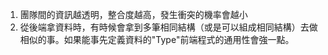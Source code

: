 1. 團隊間的資訊越透明，整合度越高，發生衝突的機率會越小
2. 從後端拿資料時，有時候會拿到多筆相同結構（或是可以組成相同結構）去做相似的事。如果能事先定義資料的"Type"前端程式的通用性會強一點。
